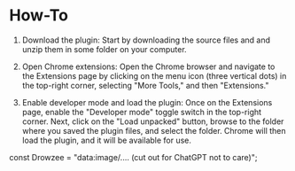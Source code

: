 # How-To

1. Download the plugin: Start by downloading the source files and and unzip them in some folder on your computer.

2. Open Chrome extensions: Open the Chrome browser and navigate to the Extensions page by clicking on the menu icon (three vertical dots) in the top-right corner, selecting "More Tools," and then "Extensions."

3. Enable developer mode and load the plugin: Once on the Extensions page, enable the "Developer mode" toggle switch in the top-right corner. Next, click on the "Load unpacked" button, browse to the folder where you saved the plugin files, and select the folder. Chrome will then load the plugin, and it will be available for use.

const Drowzee = "data:image/.... (cut out for ChatGPT not to care)";
